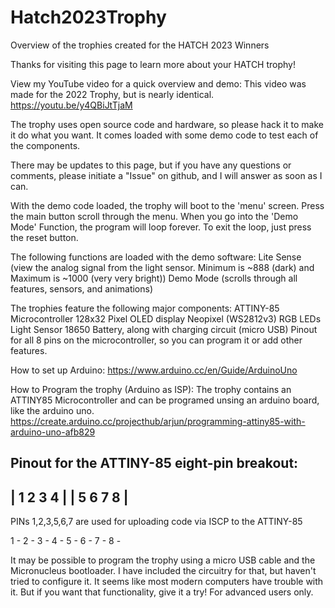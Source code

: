 # Hatch2023Trophy

Overview of the trophies created for the HATCH 2023 Winners

Thanks for visiting this page to learn more about your HATCH trophy!

View my YouTube video for a quick overview and demo:  This video was made for the 2022 Trophy, but is nearly identical.  
https://youtu.be/y4QBiJtTjaM

The trophy uses open source code and hardware, so please hack it to make it do what you want. It comes loaded with some demo code to test each of the components.

There may be updates to this page, but if you have any questions or comments, please initiate a "Issue" on github, and I will answer as soon as I can.

With the demo code loaded, the trophy will boot to the 'menu' screen.
Press the main button scroll through the menu.
When you go into the 'Demo Mode' Function, the program will loop forever. To exit the loop, just press the reset button.

The following functions are loaded with the demo software:
Lite Sense (view the analog signal from the light sensor. Minimum is ~888 (dark) and Maximum is ~1000 (very very bright))
Demo Mode (scrolls through all features, sensors, and animations)

The trophies feature the following major components:
ATTINY-85 Microcontroller
128x32 Pixel OLED display
Neopixel (WS2812v3) RGB LEDs
Light Sensor
18650 Battery, along with charging circuit (micro USB)
Pinout for all 8 pins on the microcontroller, so you can program it or add other features.

How to set up Arduino:
https://www.arduino.cc/en/Guide/ArduinoUno

How to Program the trophy (Arduino as ISP):
The trophy contains an ATTINY85 Microcontroller and can be programed unsing an arduino board, like the arduino uno.  
https://create.arduino.cc/projecthub/arjun/programming-attiny85-with-arduino-uno-afb829

Pinout for the ATTINY-85 eight-pin breakout:
-----------
| 1 2 3 4 |
| 5 6 7 8 |
-----------
PINs 1,2,3,5,6,7 are used for uploading code via ISCP to the ATTINY-85

1 - 
2 - 
3 - 
4 - 
5 - 
6 - 
7 - 
8 - 

It may be possible to program the trophy using a micro USB cable and the Micronucleus bootloader.  I have included the circuitry for that, but haven't tried to configure it.  It seems like most modern computers have trouble with it.  But if you want that functionality, give it a try!  For advanced users only.
